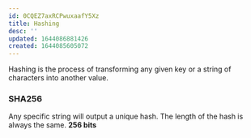 ```yaml
---
id: 0CQEZ7axRCPwuxaafY5Xz
title: Hashing
desc: ''
updated: 1644086881426
created: 1644085605072
---
```


Hashing is the process of transforming any given key or a string of characters into another value.

### SHA256
Any specific string will output a unique hash.
The length of the hash is always the same. **256 bits**